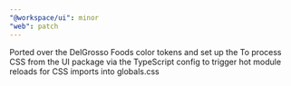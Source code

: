 ```yaml
---
"@workspace/ui": minor
"web": patch
---
```


Ported over the DelGrosso Foods color tokens and set up the To process CSS from the UI package via the TypeScript config to trigger hot module reloads for CSS imports into globals.css
